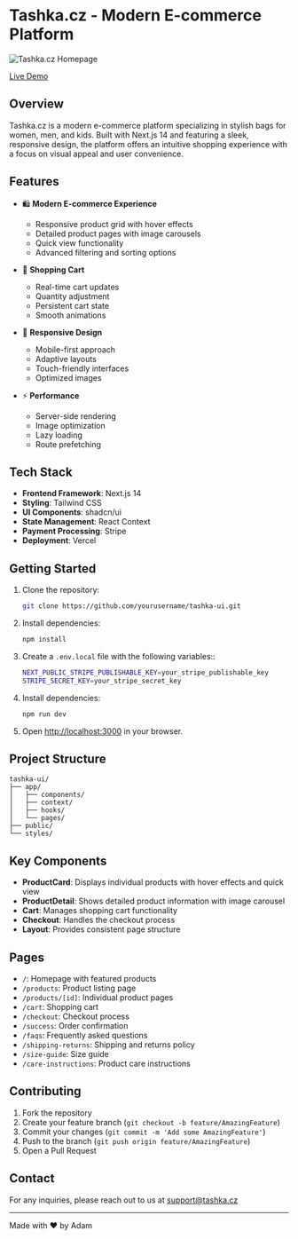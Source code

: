 # Tashka.cz - Modern E-commerce Platform

![Tashka.cz Homepage](https://res.cloudinary.com/dznxs2k2a/image/upload/v1737449194/tashka/homepage_vtfi3b.png)

[Live Demo](https://tashka-ui.vercel.app/)

## Overview

Tashka.cz is a modern e-commerce platform specializing in stylish bags for women, men, and kids. Built with Next.js 14 and featuring a sleek, responsive design, the platform offers an intuitive shopping experience with a focus on visual appeal and user convenience.

## Features

- 🛍️ **Modern E-commerce Experience**
  - Responsive product grid with hover effects
  - Detailed product pages with image carousels
  - Quick view functionality
  - Advanced filtering and sorting options

- 🛒 **Shopping Cart**
  - Real-time cart updates
  - Quantity adjustment
  - Persistent cart state
  - Smooth animations

- 📱 **Responsive Design**
  - Mobile-first approach
  - Adaptive layouts
  - Touch-friendly interfaces
  - Optimized images

- ⚡ **Performance**
  - Server-side rendering
  - Image optimization
  - Lazy loading
  - Route prefetching

## Tech Stack

- **Frontend Framework**: Next.js 14
- **Styling**: Tailwind CSS
- **UI Components**: shadcn/ui
- **State Management**: React Context
- **Payment Processing**: Stripe
- **Deployment**: Vercel

## Getting Started

1. Clone the repository:
   ```bash
   git clone https://github.com/yourusername/tashka-ui.git

2. Install dependencies:
   ```bash
   npm install

3. Create a `.env.local` file with the following variables::
   ```bash
   NEXT_PUBLIC_STRIPE_PUBLISHABLE_KEY=your_stripe_publishable_key
   STRIPE_SECRET_KEY=your_stripe_secret_key

4. Install dependencies:
   ```bash
   npm run dev
   
5. Open [http://localhost:3000](http://localhost:3000) in your browser.

## Project Structure

```plaintext
tashka-ui/
├── app/
│   ├── components/
│   ├── context/
│   ├── hooks/
│   └── pages/
├── public/
└── styles/
```

## Key Components

- **ProductCard**: Displays individual products with hover effects and quick view
- **ProductDetail**: Shows detailed product information with image carousel
- **Cart**: Manages shopping cart functionality
- **Checkout**: Handles the checkout process
- **Layout**: Provides consistent page structure

## Pages

- `/`: Homepage with featured products
- `/products`: Product listing page
- `/products/[id]`: Individual product pages
- `/cart`: Shopping cart
- `/checkout`: Checkout process
- `/success`: Order confirmation
- `/faqs`: Frequently asked questions
- `/shipping-returns`: Shipping and returns policy
- `/size-guide`: Size guide
- `/care-instructions`: Product care instructions

## Contributing

1. Fork the repository
2. Create your feature branch (`git checkout -b feature/AmazingFeature`)
3. Commit your changes (`git commit -m 'Add some AmazingFeature'`)
4. Push to the branch (`git push origin feature/AmazingFeature`)
5. Open a Pull Request

## Contact

For any inquiries, please reach out to us at [support@tashka.cz](mailto:support@tashka.cz)

---

Made with ❤️ by Adam